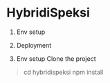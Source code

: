 # HybridiSpeksi

1. Env setup

2. Deployment

1. Env setup
Clone the project
  > cd hybridispeksi
  > npm install
